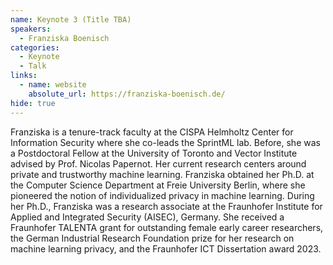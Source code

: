 ```yaml
---
name: Keynote 3 (Title TBA)
speakers:
  - Franziska Boenisch
categories:
  - Keynote
  - Talk
links:
  - name: website
    absolute_url: https://franziska-boenisch.de/
hide: true
---
```


Franziska is a tenure-track faculty at the CISPA Helmholtz Center for Information Security where she co-leads the SprintML lab. Before, she was a Postdoctoral Fellow at the University of Toronto and Vector Institute advised by Prof. Nicolas Papernot. Her current research centers around private and trustworthy machine learning. Franziska obtained her Ph.D. at the Computer Science Department at Freie University Berlin, where she pioneered the notion of individualized privacy in machine learning. During her Ph.D., Franziska was a research associate at the Fraunhofer Institute for Applied and Integrated Security (AISEC), Germany. She received a Fraunhofer TALENTA grant for outstanding female early career researchers, the German Industrial Research Foundation prize for her research on machine learning privacy, and the Fraunhofer ICT Dissertation award 2023.
